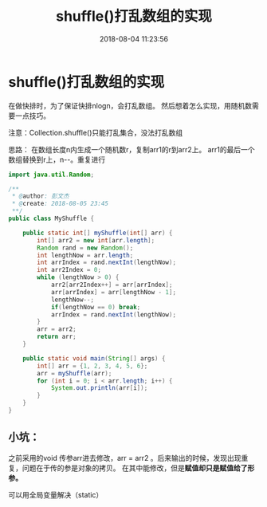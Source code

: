 ﻿---
title: shuffle()打乱数组的实现
date: 2018-08-04 11:23:56
tags: [数据结构]
categories: 原理实现

---


# shuffle()打乱数组的实现

在做快排时，为了保证快排nlogn，会打乱数组。
然后想着怎么实现，用随机数需要一点技巧。

注意：Collection.shuffle()只能打乱集合，没法打乱数组

思路：
在数组长度n内生成一个随机数r，复制arr1的r到arr2上。
arr1的最后一个数组替换到r上，n--。重复进行

```Java
import java.util.Random;

/**
 * @author: 彭文杰
 * @create: 2018-08-05 23:45
 **/
public class MyShuffle {

    public static int[] myShuffle(int[] arr) {
        int[] arr2 = new int[arr.length];
        Random rand = new Random();
        int lengthNow = arr.length;
        int arrIndex = rand.nextInt(lengthNow);
        int arr2Index = 0;
        while (lengthNow > 0) {
            arr2[arr2Index++] = arr[arrIndex];
            arr[arrIndex] = arr[lengthNow - 1];
            lengthNow--;
            if(lengthNow == 0) break;
            arrIndex = rand.nextInt(lengthNow);
        }
        arr = arr2;
        return arr;
    }

    public static void main(String[] args) {
        int[] arr = {1, 2, 3, 4, 5, 6};
        arr = myShuffle(arr);
        for (int i = 0; i < arr.length; i++) {
            System.out.println(arr[i]);
        }
    }
}
```

## 小坑：
之前采用的void 传参arr进去修改，arr = arr2 。后来输出的时候，发现出现重复，问题在于传的参是对象的拷贝。
在其中能修改，但是**赋值却只是赋值给了形参。**

可以用全局变量解决（static）
